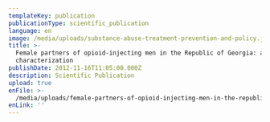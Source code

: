 ```yaml
---
templateKey: publication
publicationType: scientific_publication
language: en
image: /media/uploads/substance-abuse-treatment-prevention-and-policy.jpg
title: >-
  Female partners of opioid-injecting men in the Republic of Georgia: an initial
  characterization
publishDate: 2012-11-16T11:05:00.000Z
description: Scientific Publication
upload: true
enFile: >-
  /media/uploads/female-partners-of-opioid-injecting-men-in-the-republic-of-georgia-an-initial-characterization.pdf
enLink: ''
---
```


